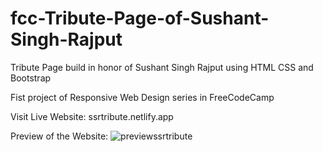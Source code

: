 # fcc-Tribute-Page-of-Sushant-Singh-Rajput
Tribute Page build in honor of Sushant Singh Rajput using HTML CSS and Bootstrap

Fist project of Responsive Web Design series in FreeCodeCamp

Visit Live Website: ssrtribute.netlify.app

Preview of the Website:
![previewssrtribute](https://user-images.githubusercontent.com/42992097/114304595-a91d5600-9af1-11eb-8e0a-0b86ac470b85.png)
